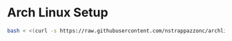 # Arch Linux Setup

```bash
bash < <(curl -s https://raw.githubusercontent.com/nstrappazzonc/archlinux/main/setup.sh)
```
